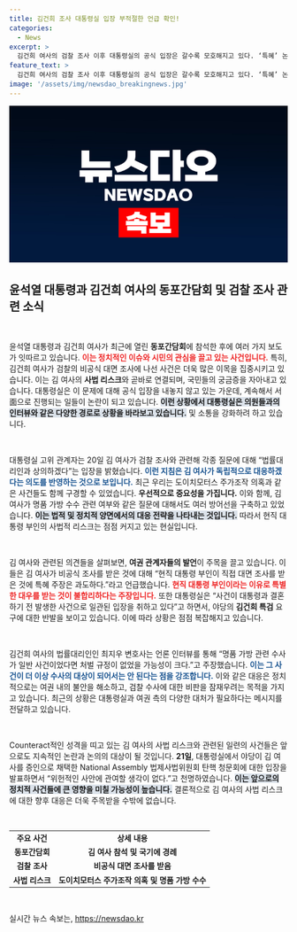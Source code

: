 ```yaml
---
title: 김건희 조사 대통령실 입장 부적절한 언급 확인!
categories:
  - News
excerpt: >
  김건희 여사의 검찰 조사 이후 대통령실의 공식 입장은 갈수록 모호해지고 있다. ‘특혜’ 논란 속 여권은 야당의 압박에 맞서, 수사와의 거리를 두려는 모습을 보이고 있다. 과연 이들은 어떻게 이 난국을 헤쳐나갈까?
feature_text: >
  김건희 여사의 검찰 조사 이후 대통령실의 공식 입장은 갈수록 모호해지고 있다. ‘특혜’ 논란 속 여권은 야당의 압박에 맞서, 수사와의 거리를 두려는 모습을 보이고 있다. 과연 이들은 어떻게 이 난국을 헤쳐나갈까?
image: '/assets/img/newsdao_breakingnews.jpg'
---
```


<p><img src="/assets/img/newsdao_breakingnews.jpg" alt="koreaapp 속보" /></p>

<h2 data-ke-size="size26">윤석열 대통령과 김건희 여사의 동포간담회 및 검찰 조사 관련 소식</h2>

<p data-ke-size="size16">&nbsp;</p>

<p>윤석열 대통령과 김건희 여사가 최근에 열린 <b>동포간담회</b>에 참석한 후에 여러 가지 보도가 잇따르고 있습니다. <b><span style="color: #ee2323;">이는 정치적인 이슈와 시민의 관심을 끌고 있는 사건입니다.</span></b> 특히, 김건희 여사가 검찰의 비공식 대면 조사에 나선 사건은 더욱 많은 이목을 집중시키고 있습니다. 이는 김 여사의 <b>사법 리스크</b>와 곧바로 연결되며, 국민들의 궁금증을 자아내고 있습니다. 대통령실은 이 문제에 대해 공식 입장을 내놓지 않고 있는 가운데, 계속해서 서面으로 진행되는 일들이 논란이 되고 있습니다. <b><span style="background-color: #21538527;">이런 상황에서 대통령실은 의원들과의 인터뷰와 같은 다양한 경로로 상황을 바라보고 있습니다.</span></b> 및 소통을 강화하려 하고 있습니다. </p>

<p data-ke-size="size16">&nbsp;</p>

<p>대통령실 고위 관계자는 20일 김 여사가 검찰 조사와 관련해 각종 질문에 대해 “법률대리인과 상의하겠다”는 입장을 밝혔습니다. <b><span style="color: #1a5490;">이런 지침은 김 여사가 독립적으로 대응하겠다는 의도를 반영하는 것으로 보입니다.</span></b> 최근 우리는 도이치모터스 주가조작 의혹과 같은 사건들도 함께 구경할 수 있었습니다. <b>우선적으로 중요성을 가집니다.</b> 이와 함께, 김 여사가 명품 가방 수수 관련 여부와 같은 질문에 대해서도 여러 방어선을 구축하고 있었습니다. <b><span style="background-color: #21538527;">이는 법적 및 정치적 양면에서의 대응 전략을 나타내는 것입니다.</span></b> 따라서 현직 대통령 부인의 사법적 리스크는 점점 커지고 있는 현실입니다.</p>

<p data-ke-size="size16">&nbsp;</p>

<p>김 여사와 관련된 의견들을 살펴보면, <b>여권 관계자들의 발언</b>이 주목을 끌고 있습니다. 이들은 김 여사가 비공식 조사를 받은 것에 대해 “현직 대통령 부인이 직접 대면 조사를 받은 것에 특혜 주장은 과도하다.”라고 언급했습니다. <b><span style="color: #ee2323;">현직 대통령 부인이라는 이유로 특별한 대우를 받는 것이 불합리하다는 주장입니다.</span></b> 또한 대통령실은 “사건이 대통령과 결혼하기 전 발생한 사건으로 일관된 입장을 취하고 있다”고 하면서, 야당의 <b>김건희 특검</b> 요구에 대한 반발을 보이고 있습니다. 이에 따라 상황은 점점 복잡해지고 있습니다.</p>

<p data-ke-size="size16">&nbsp;</p>

<p>김건희 여사의 법률대리인인 최지우 변호사는 언론 인터뷰를 통해 “명품 가방 관련 수사가 일반 사건이었다면 처벌 규정이 없었을 가능성이 크다.”고 주장했습니다. <b><span style="color: #1a5490;">이는 그 사건이 더 이상 수사의 대상이 되어서는 안 된다는 점을 강조합니다.</span></b> 이와 같은 대응은 정치적으로는 여권 내의 불안을 해소하고, 검찰 수사에 대한 비판을 잠재우려는 목적을 가지고 있습니다. 최근의 상황은 대통령실과 여권 측의 다양한 대처가 필요하다는 메시지를 전달하고 있습니다. </p>

<p data-ke-size="size16">&nbsp;</p>

<p>Counteract적인 성격을 띠고 있는 김 여사의 사법 리스크와 관련된 일련의 사건들은 앞으로도 지속적인 논란과 논의의 대상이 될 것입니다. <b>21일</b>, 대통령실에서 야당이 김 여사를 증인으로 채택한 National Assembly 법제사법위원회 탄핵 청문회에 대한 입장을 발표하면서 “위헌적인 사안에 관여할 생각이 없다.”고 천명하였습니다. <b><span style="background-color: #21538527;">이는 앞으로의 정치적 사건들에 큰 영향을 미칠 가능성이 높습니다.</span></b> 결론적으로 김 여사의 사법 리스크에 대한 향후 대응은 더욱 주목받을 수밖에 없습니다.</p>

<p data-ke-size="size16">&nbsp;</p>

<table>
    <tr>
        <td style="text-align: center; height: 17px;"><b>주요 사건</b></td>
        <td style="text-align: center; height: 17px;"><b>상세 내용</b></td>
    </tr>
    <tr>
        <td style="text-align: center; height: 17px;"><b>동포간담회</b></td>
        <td style="text-align: center; height: 17px;"><b>김 여사 참석 및 국기에 경례</b></td>
    </tr>
    <tr>
        <td style="text-align: center; height: 17px;"><b>검찰 조사</b></td>
        <td style="text-align: center; height: 17px;"><b>비공식 대면 조사를 받음</b></td>
    </tr>
    <tr>
        <td style="text-align: center; height: 17px;"><b>사법 리스크</b></td>
        <td style="text-align: center; height: 17px;"><b>도이치모터스 주가조작 의혹 및 명품 가방 수수</b></td>
    </tr>
</table>

<p data-ke-size="size16">&nbsp;</p>
실시간 뉴스 속보는, <a href="https://newsdao.kr" rel="dofollow">https://newsdao.kr</a>



